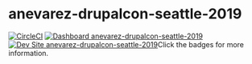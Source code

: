 # anevarez-drupalcon-seattle-2019

[![CircleCI](https://circleci.com/gh/pantheon-training-org/anevarez-drupalcon-seattle-2019.svg?style=shield)](https://circleci.com/gh/pantheon-training-org/anevarez-drupalcon-seattle-2019)
[![Dashboard anevarez-drupalcon-seattle-2019](https://img.shields.io/badge/dashboard-anevarez_drupalcon_seattle_2019-yellow.svg)](https://dashboard.pantheon.io/sites/3c59bc44-125d-4aa5-a5e4-1b69c8371587#dev/code)
[![Dev Site anevarez-drupalcon-seattle-2019](https://img.shields.io/badge/site-anevarez_drupalcon_seattle_2019-blue.svg)](http://dev-anevarez-drupalcon-seattle-2019.pantheonsite.io/)Click the badges for more information.

